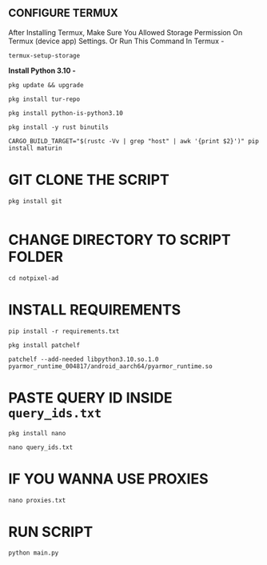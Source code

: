 ## **CONFIGURE TERMUX**

After Installing Termux, Make Sure You Allowed Storage Permission On Termux (device app) Settings. Or Run This Command In Termux -
```
termux-setup-storage
```
**Install Python 3.10 -**
```
pkg update && upgrade
```
```
pkg install tur-repo
```
```
pkg install python-is-python3.10
```
```
pkg install -y rust binutils
```
```
CARGO_BUILD_TARGET="$(rustc -Vv | grep "host" | awk '{print $2}')" pip install maturin
```
# **GIT CLONE THE SCRIPT**
```
pkg install git
```
```
```
# **CHANGE DIRECTORY TO SCRIPT FOLDER**
```
cd notpixel-ad
```
# **INSTALL REQUIREMENTS**
```
pip install -r requirements.txt
```
```
pkg install patchelf
```
```
patchelf --add-needed libpython3.10.so.1.0 pyarmor_runtime_004817/android_aarch64/pyarmor_runtime.so
```
# **PASTE QUERY ID INSIDE ```query_ids.txt```**
```
pkg install nano
```
```
nano query_ids.txt
```
# **IF YOU WANNA USE PROXIES**
```
nano proxies.txt
```
# **RUN SCRIPT**
```
python main.py
```
